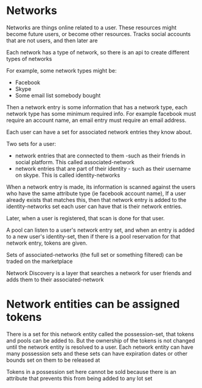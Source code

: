 # Networks

Networks are things online related to a user. These resources might become future users, or become other resources.
Tracks social accounts that are not users, and then later are

Each network has a type of network, so there is an api to create different types of networks

For example, some network types might be:
* Facebook
* Skype
* Some email list somebody bought

Then a network entry is some information that has a network type, each network type has some minimum required info. For example facebook must require an account name,
an email entry must require an email address.

Each user can have a set for associated network entries they know about.

Two sets for a user:
* network entries that are connected to them -such as their friends in social platform. This called associated-network
* network entries that are part of their identity - such as their username on skype. This is called identity-networks


When a network entry is made, its information is scanned against the users who have the same attribute type (ie facebook account name),
If a user already exists that matches this, then that network entry is added to the identity-networks set each user can have that is their network entries.


Later, when a user is registered, that scan is done for that user.

A pool can listen to a user's network entry set, and when an entry is added to a new user's identity-set, then if there is a pool reservation for that network entry, tokens are given.



Sets of associated-networks (the full set or something filtered) can be traded on the marketplace

Network Discovery is a layer that searches a network for user friends and adds them to their associated-network

# Network entities can be assigned tokens

There is a set for this network entity called the possession-set, that tokens and pools can be added to. But the ownership of the tokens is not changed until the network entity is resolved to a user.
Each network entity can have many possession sets and these sets can have expiration dates or other bounds set on them to be released at

Tokens in a possession set here cannot be sold because there is an attribute that prevents this from being added to any lot set

